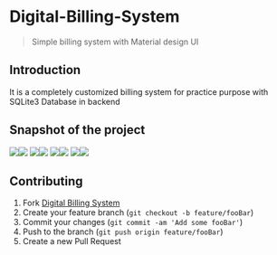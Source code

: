 # Digital-Billing-System
> Simple billing system with Material design UI

## Introduction
It is a completely customized billing system for practice purpose with SQLite3 Database in backend

## Snapshot of the project
![](ss0.PNG)![](ss1.PNG)
![](ss2.PNG)![](ss3.PNG)
![](ss4.PNG)![](ss5.PNG)
![](ss6.PNG)![](ss7.PNG)

## Contributing

1. Fork [Digital Billing System](https://github.com/tauseefansari/Digital-Billing-System)
2. Create your feature branch (`git checkout -b feature/fooBar`)
3. Commit your changes (`git commit -am 'Add some fooBar'`)
4. Push to the branch (`git push origin feature/fooBar`)
5. Create a new Pull Request
